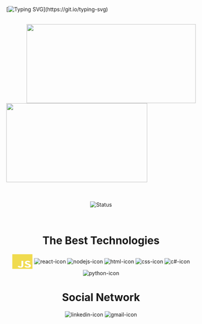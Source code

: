 [![Typing SVG](https://readme-typing-svg.herokuapp.com/?color=9326ff&size=35&center=true&vCenter=true&width=1000&lines=HELLO,+My+Name+is+Lucas;I+From+Brasil;I+study+systems+development;Be+Welcome!)](https://git.io/typing-svg)

<br>

<div>
  <img  align="right" height="210em" width="450em" src="https://github-readme-stats.vercel.app/api?username=lucas-0liveira&show_icons=true&theme=midnight-purple&include_all_commits=true&count_private=true"/>
  <img  height="210em" width="375em" src="https://github-readme-stats.vercel.app/api/top-langs/?username=lucas-0liveira&hide_progress=true&layout=compact&langs_count=6&card_width=120&theme=midnight-purple"/>
</div>

<br>
<br>

<div align="center">
  
  ![Status](./profile-3d-contrib/profile-green-dual.svg)
 
</div>

<br>

<div  align="center"> 
  <div style="display: inline_block">
  <h1 align="center"> The Best Technologies </h1>
    <img align="center" height="40" width="55" alt="js-icon"  src="https://raw.githubusercontent.com/devicons/devicon/master/icons/javascript/javascript-plain.svg">
    <img align="center" height="40" width="55" alt="react-icon" src="https://cdn.jsdelivr.net/gh/devicons/devicon/icons/react/react-original.svg">
    <img align="center" height="40" width="55" alt="nodejs-icon" src="https://cdn.jsdelivr.net/gh/devicons/devicon/icons/nodejs/nodejs-original.svg">
    <img align="center" height="40" width="55" alt="html-icon" src="https://cdn.jsdelivr.net/gh/devicons/devicon/icons/html5/html5-original.svg">
    <img align="center" height="40" width="55" alt="css-icon" src="https://cdn.jsdelivr.net/gh/devicons/devicon/icons/css3/css3-original.svg">
    <img align="center" height="43" width="55" alt="c#-icon" src="https://cdn.jsdelivr.net/gh/devicons/devicon/icons/csharp/csharp-original.svg">
    <img align="center" height="46" width="55" alt="python-icon" src="https://cdn.jsdelivr.net/gh/devicons/devicon/icons/python/python-original.svg">
</div>

<div  align="center"> 
  <h1 align="center"> Social Network </h1>
   <img align="center" height="40" width="60" alt="linkedin-icon" src="https://cdn.jsdelivr.net/gh/devicons/devicon/icons/linkedin/linkedin-original.svg">
   <img align="center" height="40" width="50" alt="gmail-icon" src="https://uxwing.com/wp-content/themes/uxwing/download/brands-and-social-media/gmail-icon.svg">
</div>
